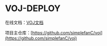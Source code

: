 # VOJ-DEPLOY

在线文档：[VOJ文档](https://github.com/simplefanC/voj/wiki)

项目主仓库：[https://github.com/simplefanC/voj](https://github.com/simplefanC/voj)
